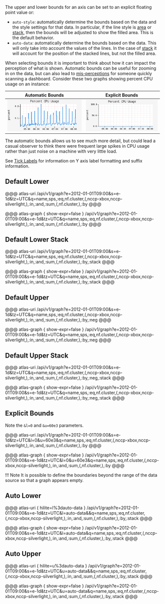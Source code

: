 The upper and lower bounds for an axis can be set to an explicit floating point value or:

* `auto-style`: automatically determine the bounds based on the data and the style settings for
  that data. In particular, if the line style is [area](../../asl/ref/area.md) or [stack](../../asl/ref/stack.md), then
  the bounds will be adjusted to show the filled area. This is the default behavior.
* `auto-data`: automatically determine the bounds based on the data. This will only take into
  account the values of the lines. In the case of [stack](../../asl/ref/stack.md) it will account for the
  position of the stacked lines, but not the filled area.

When selecting bounds it is important to think about how it can impact the perception of what
is shown. Automatic bounds can be useful for zooming in on the data, but can also lead to
[mis-perceptions](https://en.wikipedia.org/wiki/Misleading_graph#Axis_changes) for someone quickly
scanning a dashboard. Consider these two graphs showing percent CPU usage on an instance:

|Automatic Bounds | Explicit Bounds |
|-----------------|----------------|
|![Automatic Bounds](../../images/axis-bounds-auto.png)|![Explicit Bounds](../../images/axis-bounds-explicit.png)|

The automatic bounds allows us to see much more detail, but could lead a casual observer to think
there were frequent large spikes in CPU usage rather than just noise on a machine with very little
load.

See [Tick Labels](tick.md) for information on Y axis label formatting and suffix information.

## Default Lower

@@@ atlas-uri
/api/v1/graph?e=2012-01-01T09:00&s=e-1d&tz=UTC&q=name,sps,:eq,nf.cluster,(,nccp-xbox,nccp-silverlight,),:in,:and,:sum,(,nf.cluster,),:by
@@@

@@@ atlas-graph { show-expr=false }
/api/v1/graph?e=2012-01-01T09:00&s=e-1d&tz=UTC&q=name,sps,:eq,nf.cluster,(,nccp-xbox,nccp-silverlight,),:in,:and,:sum,(,nf.cluster,),:by
@@@

## Default Lower Stack

@@@ atlas-uri
/api/v1/graph?e=2012-01-01T09:00&s=e-1d&tz=UTC&q=name,sps,:eq,nf.cluster,(,nccp-xbox,nccp-silverlight,),:in,:and,:sum,(,nf.cluster,),:by,:stack
@@@

@@@ atlas-graph { show-expr=false }
/api/v1/graph?e=2012-01-01T09:00&s=e-1d&tz=UTC&q=name,sps,:eq,nf.cluster,(,nccp-xbox,nccp-silverlight,),:in,:and,:sum,(,nf.cluster,),:by,:stack
@@@

## Default Upper

@@@ atlas-uri
/api/v1/graph?e=2012-01-01T09:00&s=e-1d&tz=UTC&q=name,sps,:eq,nf.cluster,(,nccp-xbox,nccp-silverlight,),:in,:and,:sum,(,nf.cluster,),:by,:neg
@@@

@@@ atlas-graph { show-expr=false }
/api/v1/graph?e=2012-01-01T09:00&s=e-1d&tz=UTC&q=name,sps,:eq,nf.cluster,(,nccp-xbox,nccp-silverlight,),:in,:and,:sum,(,nf.cluster,),:by,:neg
@@@

## Default Upper Stack

@@@ atlas-uri
/api/v1/graph?e=2012-01-01T09:00&s=e-1d&tz=UTC&q=name,sps,:eq,nf.cluster,(,nccp-xbox,nccp-silverlight,),:in,:and,:sum,(,nf.cluster,),:by,:neg,:stack
@@@

@@@ atlas-graph { show-expr=false }
/api/v1/graph?e=2012-01-01T09:00&s=e-1d&tz=UTC&q=name,sps,:eq,nf.cluster,(,nccp-xbox,nccp-silverlight,),:in,:and,:sum,(,nf.cluster,),:by,:neg,:stack
@@@

## Explicit Bounds

Note the `&l=0` and `&u=60e3` parameters.

@@@ atlas-uri
/api/v1/graph?e=2012-01-01T09:00&s=e-1d&tz=UTC&l=0&u=60e3&q=name,sps,:eq,nf.cluster,(,nccp-xbox,nccp-silverlight,),:in,:and,:sum,(,nf.cluster,),:by
@@@

@@@ atlas-graph { show-expr=false }
/api/v1/graph?e=2012-01-01T09:00&s=e-1d&tz=UTC&l=0&u=60e3&q=name,sps,:eq,nf.cluster,(,nccp-xbox,nccp-silverlight,),:in,:and,:sum,(,nf.cluster,),:by
@@@

!!! Note 
    It is possible to define the boundaries beyond the range of the data source
    so that a graph appears empty.

## Auto Lower

@@@ atlas-uri { hilite=l%3dauto-data }
/api/v1/graph?e=2012-01-01T09:00&s=e-1d&tz=UTC&l=auto-data&&q=name,sps,:eq,nf.cluster,(,nccp-xbox,nccp-silverlight,),:in,:and,:sum,(,nf.cluster,),:by,:stack
@@@

@@@ atlas-graph { show-expr=false }
/api/v1/graph?e=2012-01-01T09:00&s=e-1d&tz=UTC&l=auto-data&q=name,sps,:eq,nf.cluster,(,nccp-xbox,nccp-silverlight,),:in,:and,:sum,(,nf.cluster,),:by,:stack
@@@

## Auto Upper

@@@ atlas-uri { hilite=u%3dauto-data }
/api/v1/graph?e=2012-01-01T09:00&s=e-1d&tz=UTC&u=auto-data&&q=name,sps,:eq,nf.cluster,(,nccp-xbox,nccp-silverlight,),:in,:and,:sum,(,nf.cluster,),:by,:stack
@@@

@@@ atlas-graph { show-expr=false }
/api/v1/graph?e=2012-01-01T09:00&s=e-1d&tz=UTC&u=auto-data&q=name,sps,:eq,nf.cluster,(,nccp-xbox,nccp-silverlight,),:in,:and,:sum,(,nf.cluster,),:by,:stack
@@@